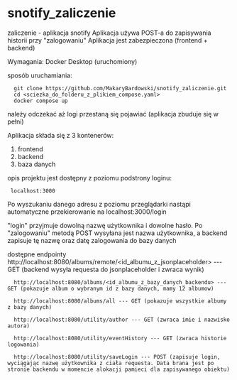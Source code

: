 # snotify_zaliczenie
zaliczenie - aplikacja snotify
Aplikacja używa POST-a do zapisywania historii przy "zalogowaniu"
Aplikacja jest zabezpieczona (frontend + backend)

Wymagania:
Docker Desktop (uruchomiony)

sposób uruchamiania:

      git clone https://github.com/MakaryBardowski/snotify_zaliczenie.git
      cd <sciezka_do_folderu_z_plikiem_compose.yaml>
      docker compose up

należy odczekać aż logi przestaną się pojawiać (aplikacja zbuduje się w pełni)

Aplikacja składa się z 3 kontenerów:
1) frontend
2) backend
3) baza danych

opis projektu jest dostępny z poziomu podstrony loginu:

     localhost:3000

Po wyszukaniu danego adresu z poziomu przeglądarki nastąpi automatyczne przekierowanie na localhost:3000/login

"login" przyjmuje dowolną nazwę użytkownika i dowolne hasło. 
Po "zalogowaniu" metodą POST wysyłana jest nazwa użytkownika, a backend zapisuje tę nazwę oraz datę zalogowania do bazy danych

dostępne endpointy
      http://localhost:8080/albums/remote/<id_albumu_z_jsonplaceholder> --- GET (backend wysyła requesta do jsonplaceholder i zwraca wynik)

      http://localhost:8080/albums/<id_albumu_z_bazy_danych_backendu> --- GET (pokazuje album o wybranym id z bazy danych, mamy 12 albumow)

      http://localhost:8080/albums/all --- GET (pokazuje wszystkie albumy z bazy danych)

      http://localhost:8080/utility/author --- GET (zwraca imie i nazwisko autora)

      http://localhost:8080/utility/eventHistory --- GET (zwraca historie logowania)

      http://localhost:8080/utility/saveLogin --- POST (zapisuje login, wyciągając nazwę użytkownika z ciała requesta. Data brana jest po stronie backendu w momencie alokacji pamieci dla zapisywanego obiektu)



